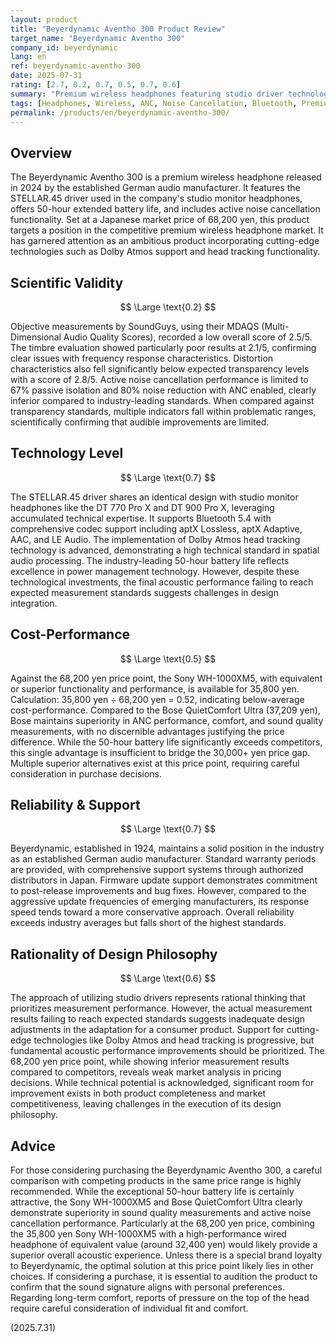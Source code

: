 ```yaml
---
layout: product
title: "Beyerdynamic Aventho 300 Product Review"
target_name: "Beyerdynamic Aventho 300"
company_id: beyerdynamic
lang: en
ref: beyerdynamic-aventho-300
date: 2025-07-31
rating: [2.7, 0.2, 0.7, 0.5, 0.7, 0.6]
summary: "Premium wireless headphones featuring studio driver technology, but facing challenges in measurement performance and price competitiveness"
tags: [Headphones, Wireless, ANC, Noise Cancellation, Bluetooth, Premium]
permalink: /products/en/beyerdynamic-aventho-300/
---
```


## Overview

The Beyerdynamic Aventho 300 is a premium wireless headphone released in 2024 by the established German audio manufacturer. It features the STELLAR.45 driver used in the company's studio monitor headphones, offers 50-hour extended battery life, and includes active noise cancellation functionality. Set at a Japanese market price of 68,200 yen, this product targets a position in the competitive premium wireless headphone market. It has garnered attention as an ambitious product incorporating cutting-edge technologies such as Dolby Atmos support and head tracking functionality.

## Scientific Validity

$$ \Large \text{0.2} $$

Objective measurements by SoundGuys, using their MDAQS (Multi-Dimensional Audio Quality Scores), recorded a low overall score of 2.5/5. The timbre evaluation showed particularly poor results at 2.1/5, confirming clear issues with frequency response characteristics. Distortion characteristics also fell significantly below expected transparency levels with a score of 2.8/5. Active noise cancellation performance is limited to 67% passive isolation and 80% noise reduction with ANC enabled, clearly inferior compared to industry-leading standards. When compared against transparency standards, multiple indicators fall within problematic ranges, scientifically confirming that audible improvements are limited.

## Technology Level

$$ \Large \text{0.7} $$

The STELLAR.45 driver shares an identical design with studio monitor headphones like the DT 770 Pro X and DT 900 Pro X, leveraging accumulated technical expertise. It supports Bluetooth 5.4 with comprehensive codec support including aptX Lossless, aptX Adaptive, AAC, and LE Audio. The implementation of Dolby Atmos head tracking technology is advanced, demonstrating a high technical standard in spatial audio processing. The industry-leading 50-hour battery life reflects excellence in power management technology. However, despite these technological investments, the final acoustic performance failing to reach expected measurement standards suggests challenges in design integration.

## Cost-Performance

$$ \Large \text{0.5} $$

Against the 68,200 yen price point, the Sony WH-1000XM5, with equivalent or superior functionality and performance, is available for 35,800 yen. Calculation: 35,800 yen ÷ 68,200 yen = 0.52, indicating below-average cost-performance. Compared to the Bose QuietComfort Ultra (37,209 yen), Bose maintains superiority in ANC performance, comfort, and sound quality measurements, with no discernible advantages justifying the price difference. While the 50-hour battery life significantly exceeds competitors, this single advantage is insufficient to bridge the 30,000+ yen price gap. Multiple superior alternatives exist at this price point, requiring careful consideration in purchase decisions.

## Reliability & Support

$$ \Large \text{0.7} $$

Beyerdynamic, established in 1924, maintains a solid position in the industry as an established German audio manufacturer. Standard warranty periods are provided, with comprehensive support systems through authorized distributors in Japan. Firmware update support demonstrates commitment to post-release improvements and bug fixes. However, compared to the aggressive update frequencies of emerging manufacturers, its response speed tends toward a more conservative approach. Overall reliability exceeds industry averages but falls short of the highest standards.

## Rationality of Design Philosophy

$$ \Large \text{0.6} $$

The approach of utilizing studio drivers represents rational thinking that prioritizes measurement performance. However, the actual measurement results failing to reach expected standards suggests inadequate design adjustments in the adaptation for a consumer product. Support for cutting-edge technologies like Dolby Atmos and head tracking is progressive, but fundamental acoustic performance improvements should be prioritized. The 68,200 yen price point, while showing inferior measurement results compared to competitors, reveals weak market analysis in pricing decisions. While technical potential is acknowledged, significant room for improvement exists in both product completeness and market competitiveness, leaving challenges in the execution of its design philosophy.

## Advice

For those considering purchasing the Beyerdynamic Aventho 300, a careful comparison with competing products in the same price range is highly recommended. While the exceptional 50-hour battery life is certainly attractive, the Sony WH-1000XM5 and Bose QuietComfort Ultra clearly demonstrate superiority in sound quality measurements and active noise cancellation performance. Particularly at the 68,200 yen price, combining the 35,800 yen Sony WH-1000XM5 with a high-performance wired headphone of equivalent value (around 32,400 yen) would likely provide a superior overall acoustic experience. Unless there is a special brand loyalty to Beyerdynamic, the optimal solution at this price point likely lies in other choices. If considering a purchase, it is essential to audition the product to confirm that the sound signature aligns with personal preferences. Regarding long-term comfort, reports of pressure on the top of the head require careful consideration of individual fit and comfort.

(2025.7.31)
